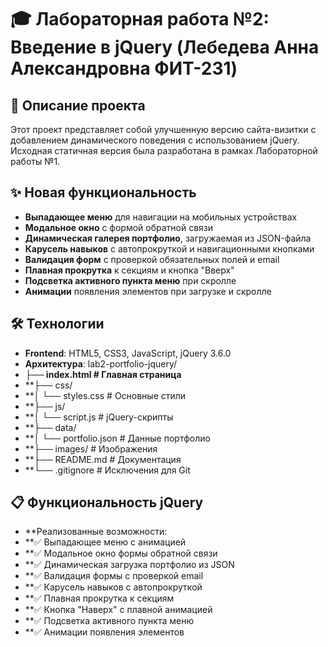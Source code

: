 # 🎓 Лабораторная работа №2: Введение в jQuery (Лебедева Анна Александровна ФИТ-231)

## 📝 Описание проекта

Этот проект представляет собой улучшенную версию сайта-визитки с добавлением динамического поведения с использованием jQuery. Исходная статичная версия была разработана в рамках Лабораторной работы №1.

## ✨ Новая функциональность

- **Выпадающее меню** для навигации на мобильных устройствах
- **Модальное окно** с формой обратной связи
- **Динамическая галерея портфолио**, загружаемая из JSON-файла
- **Карусель навыков** с автопрокруткой и навигационными кнопками
- **Валидация форм** с проверкой обязательных полей и email
- **Плавная прокрутка** к секциям и кнопка "Вверх"
- **Подсветка активного пункта меню** при скролле
- **Анимации** появления элементов при загрузке и скролле

## 🛠️ Технологии

- **Frontend**: HTML5, CSS3, JavaScript, jQuery 3.6.0
- **Архитектура**:
lab2-portfolio-jquery/
- **├── index.html # Главная страница**
- **├── css/
- **│ └── styles.css # Основные стили
- **├── js/
- **│ └── script.js # jQuery-скрипты
- **├── data/
- **│ └── portfolio.json # Данные портфолио
- **├── images/ # Изображения
- **├── README.md # Документация
- **└── .gitignore # Исключения для Git

## 📋 Функциональность jQuery
- **Реализованные возможности:
- **✅ Выпадающее меню с анимацией
- **✅ Модальное окно формы обратной связи
- **✅ Динамическая загрузка портфолио из JSON
- **✅ Валидация формы с проверкой email
- **✅ Карусель навыков с автопрокруткой
- **✅ Плавная прокрутка к секциям
- **✅ Кнопка "Наверх" с плавной анимацией
- **✅ Подсветка активного пункта меню
- **✅ Анимации появления элементов
